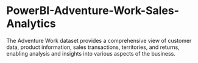# PowerBI-Adventure-Work-Sales-Analytics
The Adventure Work dataset provides a comprehensive view of customer data, product information, sales transactions, territories, and returns, enabling analysis and insights into various aspects of the business.
